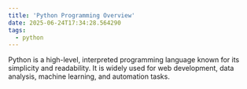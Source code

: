 ```yaml
---
title: 'Python Programming Overview'
date: 2025-06-24T17:34:28.564290
tags:
  - python
---
```


Python is a high-level, interpreted programming language known for its simplicity and readability. It is widely used for web development, data analysis, machine learning, and automation tasks.
